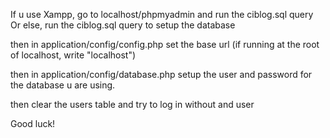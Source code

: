 If u use Xampp, go to localhost/phpmyadmin and run the ciblog.sql query
Or else, run the ciblog.sql query to setup the database

then in application/config/config.php set the base url (if running at the root of localhost, write "localhost")

then in application/config/database.php setup the user and password for the database u are using.

then clear the users table and try to log in without and user

Good luck!
